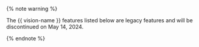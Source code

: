 {% note warning %}

The {{ vision-name }} features listed below are legacy features and will be discontinued on May 14, 2024.

{% endnote %}